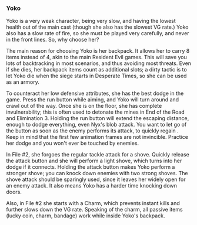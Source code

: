 ### Yoko

Yoko is a very weak character, being very slow, and having the lowest health out of the main cast (though she also has the slowest VG rate.) Yoko also has a slow rate of fire, so she must be played very carefully, and never in the front lines. So, why choose her?

The main reason for choosing Yoko is her backpack. It allows her to carry 8 items instead of 4, akin to the main Resident Evil games. This will save you lots of backtracking in most scenarios, and thus avoiding most threats. Even if she dies, her backpack items count as additional slots; a dirty tactic is to let Yoko die when the siege starts in Desperate Times, so she can be used as an armory.

To counteract her low defensive attributes, she has the best dodge in the game. Press the run button while aiming, and Yoko will turn around and crawl out of the way. Once she is on the floor, she has complete invulnerability; this is often used to detonate the mines in End of the Road and Elimination 3. Holding the run button will extend the escaping distance, enough to dodge everything, even Nyx's blob attack. You want to let go of the button as soon as the enemy performs its attack, to quickly regain . Keep in mind that the first few animation frames are not invincible. Practice her dodge and you won't ever be touched by enemies.

In File #2, she forgoes the regular tackle attack for a shove. Quickly release the attack button and she will perform a light shove, which turns into her dodge if it connects. Holding the attack button makes Yoko perform a stronger shove; you can knock down enemies with two strong shoves. The shove attack should be sparingly used, since it leaves her widely open for an enemy attack. It also means Yoko has a harder time knocking down doors.

Also, in File #2 she starts with a Charm, which prevents instant kills and further slows down the VG rate. Speaking of the charm, all passive items (lucky coin, charm, bandage) work while inside Yoko's backpack. 
